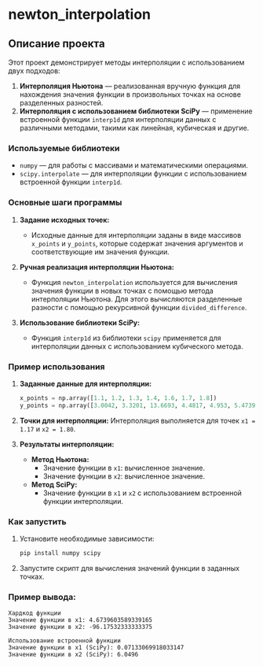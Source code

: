 # newton_interpolation

## Описание проекта

Этот проект демонстрирует методы интерполяции с использованием двух подходов:

1. **Интерполяция Ньютона** — реализованная вручную функция для нахождения значения функции в произвольных точках на основе разделенных разностей.
2. **Интерполяция с использованием библиотеки SciPy** — применение встроенной функции `interp1d` для интерполяции данных с различными методами, такими как линейная, кубическая и другие.

### Используемые библиотеки
- `numpy` — для работы с массивами и математическими операциями.
- `scipy.interpolate` — для интерполяции функции с использованием встроенной функции `interp1d`.

### Основные шаги программы

1. **Задание исходных точек:**
   - Исходные данные для интерполяции заданы в виде массивов `x_points` и `y_points`, которые содержат значения аргументов и соответствующие им значения функции.
   
2. **Ручная реализация интерполяции Ньютона:**
   - Функция `newton_interpolation` используется для вычисления значения функции в новых точках с помощью метода интерполяции Ньютона. Для этого вычисляются разделенные разности с помощью рекурсивной функции `divided_difference`.

3. **Использование библиотеки SciPy:**
   - Функция `interp1d` из библиотеки `scipy` применяется для интерполяции данных с использованием кубического метода.

### Пример использования

1. **Заданные данные для интерполяции:**
   ```python
   x_points = np.array([1.1, 1.2, 1.3, 1.4, 1.6, 1.7, 1.8])
   y_points = np.array([3.0042, 3.3201, 13.6693, 4.4817, 4.953, 5.4739, 6.0496])
   ```

2. **Точки для интерполяции:**
   Интерполяция выполняется для точек `x1 = 1.17` и `x2 = 1.80`.

3. **Результаты интерполяции:**
   - **Метод Ньютона:**
     - Значение функции в `x1`: вычисленное значение.
     - Значение функции в `x2`: вычисленное значение.
   - **Метод SciPy:**
     - Значение функции в `x1` и `x2` с использованием встроенной функции интерполяции.

### Как запустить

1. Установите необходимые зависимости:
   ```bash
   pip install numpy scipy
   ```

2. Запустите скрипт для вычисления значений функции в заданных точках.

### Пример вывода:

```text
Хардкод функции
Значение функции в x1: 4.6739603589339165
Значение функции в x2: -96.17532333333375

Использование встроенной функции
Значение функции в x1 (SciPy): 0.07133069918033147
Значение функции в x2 (SciPy): 6.0496
```
